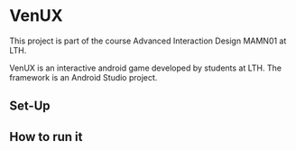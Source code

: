 # VenUX
This project is part of the course Advanced Interaction Design MAMN01 at LTH. 

VenUX is an interactive android game developed by students at LTH.  The framework is an Android Studio project. 

## Set-Up

## How to run it
